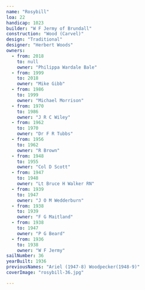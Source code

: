 ```yaml
---
name: "Rosybill"
loa: 22
handicap: 1023
builder: "W F Jermy of Brundall"
construction: "Wood (Carvel)"
design: "Traditional"
designer: "Herbert Woods"
owners:
  - from: 2018
    to: null
    owner: "Philippa Wardale Bale"
  - from: 1999
    to: 2018
    owner: "Mike Gibb"
  - from: 1986
    to: 1999
    owner: "Michael Morrison"
  - from: 1970
    to: 1986
    owner: "J R C Wiley"
  - from: 1962
    to: 1970
    owner: "Dr F R Tubbs"
  - from: 1956
    to: 1962
    owner: "R Brown"
  - from: 1948
    to: 1955
    owner: "Col D Scott"
  - from: 1947
    to: 1948
    owner: "Lt Bruce H Walker RN"
  - from: 1939
    to: 1947
    owner: "J O M Wedderburn"
  - from: 1938
    to: 1939
    owner: "F G Maitland"
  - from: 1938
    to: 1947
    owner: "P G Beard"
  - from: 1936
    to: 1938
    owner: "W F Jermy"
sailNumber: 36
yearBuilt: 1936
previousNames: "Ariel (1947-8) Woodpecker(1948-9)"
coverImage: "rosybill-36.jpg"

---
```

